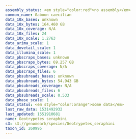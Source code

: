 ```yaml
---
assembly_status: <em style="color:red">no assembly</em>
common_name: Gaboon caecilian
data_10x_bases: unknown
data_10x_bytes: 164.460 GB
data_10x_coverage: N/A
data_10x_files: 24
data_10x_scale: 1.2763
data_arima_scale: 1
data_dovetail_scale: 1
data_illumina_scale: 1
data_pbscraps_bases: unknown
data_pbscraps_bytes: 69.257 GB
data_pbscraps_coverage: N/A
data_pbscraps_files: 6
data_pbsubreads_bases: unknown
data_pbsubreads_bytes: 54.943 GB
data_pbsubreads_coverage: N/A
data_pbsubreads_files: 6
data_pbsubreads_scale: 0.533
data_phase_scale: 1
data_status: <em style="color:orange">some data</em>
last_raw_data: 1531492932
last_updated: 1551910681
name: Geotrypetes seraphini
s3: s3://genomeark/species/Geotrypetes_seraphini
taxon_id: 260995
---
```

